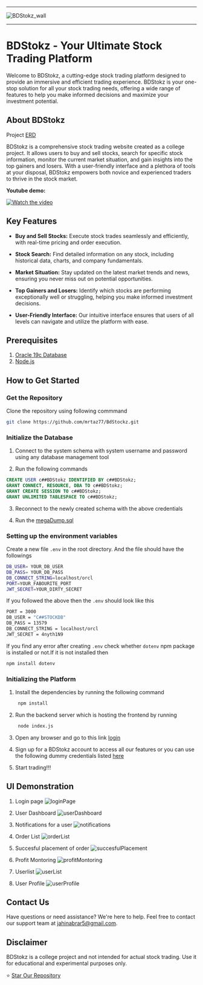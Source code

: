 ___
![BDStokz_wall](someAssets/remove_bg.png)
___


# BDStokz - Your Ultimate Stock Trading Platform

Welcome to BDStokz, a cutting-edge stock trading platform designed to provide an immersive and efficient trading experience. BDStokz is your one-stop solution for all your stock trading needs, offering a wide range of features to help you make informed decisions and maximize your investment potential.


## About BDStokz

Project [ERD](/Project_ERD_A1_10.pdf) 

BDStokz is a comprehensive stock trading website created as a college project. It allows users to buy and sell stocks, search for specific stock information, monitor the current market situation, and gain insights into the top gainers and losers. With a user-friendly interface and a plethora of tools at your disposal, BDStokz empowers both novice and experienced traders to thrive in the stock market.


**Youtube demo:**


[![Watch the video](https://img.youtube.com/vi/bnvE-kUc1pE/hqdefault.jpg)](https://www.youtube.com/watch?v=bnvE-kUc1pE)


## Key Features

- **Buy and Sell Stocks:** Execute stock trades seamlessly and efficiently, with real-time pricing and order execution.

- **Stock Search:** Find detailed information on any stock, including historical data, charts, and company fundamentals.

- **Market Situation:** Stay updated on the latest market trends and news, ensuring you never miss out on potential opportunities.

- **Top Gainers and Losers:** Identify which stocks are performing exceptionally well or struggling, helping you make informed investment decisions.

- **User-Friendly Interface:** Our intuitive interface ensures that users of all levels can navigate and utilize the platform with ease.
  


## Prerequisites


1. [Oracle 19c Database](https://www.oracle.com/database/)
2. [Node.js](https://nodejs.org)


## How to Get Started

### Get the Repository ###

Clone the repository using following commmand

```bash
git clone https://github.com/mrtaz77/BdStockz.git
```

 ### Initialize the Database 

1. Connect to the system schema with system username and password using any database management tool

2. Run the following commands
```sql
CREATE USER c##BDStokz IDENTIFIED BY c##BDStokz;    
GRANT CONNECT, RESOURCE, DBA TO c##BDStokz;    
GRANT CREATE SESSION TO c##BDStokz;    
GRANT UNLIMITED TABLESPACE TO c##BDStokz;    
```
3. Reconnect to the newly created schema with the above credentials

4. Run the [megaDump.sql](/SQL%20Dump/megaDump.sql)

### Setting up the environment variables

Create a new file `.env` in the root directory. And the file should have the followings

```bash
DB_USER= YOUR_DB_USER 
DB_PASS= YOUR_DB_PASS
DB_CONNECT_STRING=localhost/orcl
PORT=YOUR_FABOURITE_PORT
JWT_SECRET=YOUR_DIRTY_SECRET
```

If you followed the above then the `.env` should look like this
```bash
PORT = 3000
DB_USER = "C##STOCKDB"
DB_PASS = 13579 
DB_CONNECT_STRING = localhost/orcl 
JWT_SECRET = 4nyth1N9 
```

If you find any error after creating `.env` check whether `dotenv` npm package is installed or not.If it is not installed then 

```bash
npm install dotenv
```
### Initializing the Platform


1. Install the dependencies by running the following command
   
   ```bash
    npm install
   ```

2. Run the backend server which is hosting the frontend by running

   ```bash
    node index.js
   ```

3. Open any browser and go to this link [login](http://localhost:3000/BdStokz_main/login/login.html)

4. Sign up for a BDStokz account to access all our features or you can use the following dummy credentials
   listed [here](/passwords.md)

5. Start trading!!!


## UI Demonstration
1. Login page
   ![loginPage](someAssets/login_final.png)

2. User Dashboard
   ![userDashboard](someAssets/dasboard.png)

3. Notifications for a user
   ![notifications](someAssets/notification.png)

4. Order List
   ![orderList](someAssets/orderList.png)

5. Succesful placement of order
   ![succesfulPlacement](someAssets/successfulOrder.png)

6. Profit Montoring
   ![profitMontoring](someAssets/profitList.png)

7. Userlist
   ![userList](someAssets/userList.png)

8. User Profile
   ![userProfile](someAssets/userProfile.png)



## Contact Us

Have questions or need assistance? We're here to help. Feel free to contact our support team at [jahinabrar5@gmail.com](mailto:jahinabrar5@gmail.com).

## Disclaimer

BDStokz is a college project and not intended for actual stock trading. Use it for educational and experimental purposes only.

⭐ <a class="github-button" href="https://github.com/mrtaz77/BDStokz" data-icon="octicon-star" data-size="large" data-show-count="true" aria-label="Star mrtaz77/BDStokz on GitHub">Star Our Repository</a>


